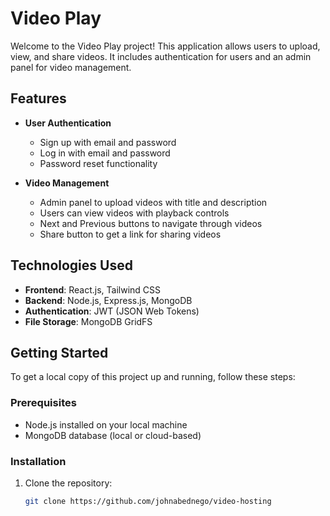 # Video Play

Welcome to the Video Play project! This application allows users to upload, view, and share videos. It includes authentication for users and an admin panel for video management.

## Features

- **User Authentication**
  - Sign up with email and password
  - Log in with email and password
  - Password reset functionality

- **Video Management**
  - Admin panel to upload videos with title and description
  - Users can view videos with playback controls
  - Next and Previous buttons to navigate through videos
  - Share button to get a link for sharing videos

## Technologies Used

- **Frontend**: React.js, Tailwind CSS
- **Backend**: Node.js, Express.js, MongoDB
- **Authentication**: JWT (JSON Web Tokens)
- **File Storage**: MongoDB GridFS

## Getting Started

To get a local copy of this project up and running, follow these steps:

### Prerequisites

- Node.js installed on your local machine
- MongoDB database (local or cloud-based)

### Installation

1. Clone the repository:

   ```bash
   git clone https://github.com/johnabednego/video-hosting
